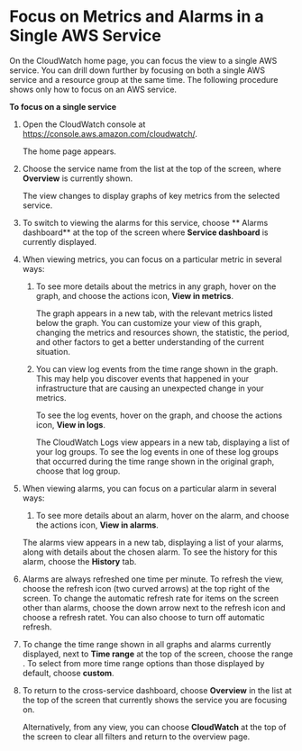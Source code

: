 # Focus on Metrics and Alarms in a Single AWS Service<a name="CloudWatch_Automatic_Dashboards_Focus_Service"></a>

On the CloudWatch home page, you can focus the view to a single AWS service\. You can drill down further by focusing on both a single AWS service and a resource group at the same time\. The following procedure shows only how to focus on an AWS service\.

**To focus on a single service**

1. Open the CloudWatch console at [https://console\.aws\.amazon\.com/cloudwatch/](https://console.aws.amazon.com/cloudwatch/)\.

   The home page appears\.

1. Choose the service name from the list at the top of the screen, where **Overview** is currently shown\.

   The view changes to display graphs of key metrics from the selected service\.

1. To switch to viewing the alarms for this service, choose ** Alarms dashboard** at the top of the screen where **Service dashboard** is currently displayed\.

1. When viewing metrics, you can focus on a particular metric in several ways:

   1. To see more details about the metrics in any graph, hover on the graph, and choose the actions icon, **View in metrics**\.

      The graph appears in a new tab, with the relevant metrics listed below the graph\. You can customize your view of this graph, changing the metrics and resources shown, the statistic, the period, and other factors to get a better understanding of the current situation\.

   1. You can view log events from the time range shown in the graph\. This may help you discover events that happened in your infrastructure that are causing an unexpected change in your metrics\.

      To see the log events, hover on the graph, and choose the actions icon, **View in logs**\.

      The CloudWatch Logs view appears in a new tab, displaying a list of your log groups\. To see the log events in one of these log groups that occurred during the time range shown in the original graph, choose that log group\.

1. When viewing alarms, you can focus on a particular alarm in several ways:

   1. To see more details about an alarm, hover on the alarm, and choose the actions icon, **View in alarms**\.

     The alarms view appears in a new tab, displaying a list of your alarms, along with details about the chosen alarm\. To see the history for this alarm, choose the **History** tab\.

1. Alarms are always refreshed one time per minute\. To refresh the view, choose the refresh icon \(two curved arrows\) at the top right of the screen\. To change the automatic refresh rate for items on the screen other than alarms, choose the down arrow next to the refresh icon and choose a refresh ratet\. You can also choose to turn off automatic refresh\.

1. To change the time range shown in all graphs and alarms currently displayed, next to **Time range** at the top of the screen, choose the range \. To select from more time range options than those displayed by default, choose **custom**\.

1. To return to the cross\-service dashboard, choose **Overview** in the list at the top of the screen that currently shows the service you are focusing on\.

   Alternatively, from any view, you can choose **CloudWatch** at the top of the screen to clear all filters and return to the overview page\.